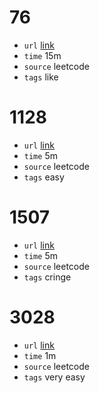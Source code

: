 # 76
- `url` [link](https://leetcode.com/problems/minimum-window-substring/description/?envType=daily-question&envId=2024-02-04)
- `time` 15m
- `source` leetcode
- `tags` like
# 1128
- `url` [link](https://leetcode.com/problems/number-of-equivalent-domino-pairs/description/)
- `time` 5m
- `source` leetcode
- `tags` easy
# 1507
- `url` [link](https://leetcode.com/problems/reformat-date/)
- `time` 5m
- `source` leetcode
- `tags` cringe
# 3028
- `url` [link](https://leetcode.com/problems/ant-on-the-boundary/)
- `time` 1m
- `source` leetcode
- `tags` very easy